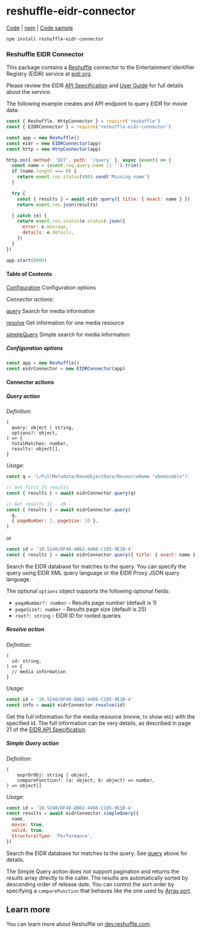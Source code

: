 # reshuffle-eidr-connector

[Code](https://github.com/reshufflehq/reshuffle-eidr-connector) |
[npm](https://www.npmjs.com/package/reshuffle-eidr-connector) |
[Code sample](https://github.com/reshufflehq/reshuffle-eidr-connector/examples)

`npm install reshuffle-eidr-connector`

### Reshuffle EIDR Connector

This package contains a [Reshuffle](https://dev.reshuffle.com)
connector to the Entertainment Identifier Registry (EIDR) service
at [eidr.org](https://eidr.org/).

Please review the EIDR
[API Specification](http://eidr.org/documents/EIDR_2.1_REST_API.pdf) and
[User Guide](http://eidr.org/documents/EIDR_2.1_Registry_User_Guide.pdf) for
full details about the service.

The following example creates and API endpoint to query EIDR for movie data:

```js
const { Reshuffle, HttpConnector } = require('reshuffle')
const { EIDRConnector } = require('reshuffle-eidr-connector')

const app = new Reshuffle()
const eidr = new EIDRConnector(app)
const http = new HttpConnector(app)

http.on({ method: 'GET', path: '/query' }, async (event) => {
  const name = (event.req.query.name || '').trim()
  if (name.length === 0) {
    return event.res.status(400).send('Missing name')
  }

  try {
    const { results } = await eidr.query({ title: { exact: name } })
    return event.res.json(results)

  } catch (e) {
    return event.res.status(e.status).json({
      error: e.message,
      details: e.details,
    })
  }
})

app.start(8000)
```

#### Table of Contents

[Configuration](#configuration) Configuration options

_Connector actions_:

[query](#query) Search for media information

[resolve](#resolve) Get information for one media resource

[simpleQuery](#simpleQuery) Simple search for media information

##### <a name="configuration"></a>Configuration options

```js
const app = new Reshuffle()
const eidrConnector = new EIDRConnector(app)
```

#### Connector actions

##### <a name="query"></a>Query action

_Definition:_

```
(
  query: object | string,
  options?: object,
) => {
  totalMatches: number,
  results: object[],
}
```

_Usage:_

```js
const q = '(/FullMetadata/BaseObjectData/ResourceName "abominable")'

// Get first 25 results
const { results } = await eidrConnector.query(q)

// Get results 11 - 20
const { results } = await eidrConnector.query(
  q,
  { pageNumber: 2, pageSize: 10 },
)
```

or

```js
const id = '10.5240/DF48-AB62-4486-C185-9E1B-4'
const { results } = await eidrConnector.query({ title: { exact: name } })
```

Search the EIDR database for matches to the query. You can specify the query
using EIDR XML query language or the EIDR Proxy JSON query language.

The optional `options` object supports the following optional fields:

* `pageNumber?: number` - Results page number (default is 1)
* `pageSize?: number` - Results page size (default is 25)
* `root?: string` - EIDR ID for rooted queries

##### <a name="resolve"></a>Resolve action

_Definition:_

```
(
  id: string,
) => {
  // media information
}
```

_Usage:_

```js
const id = '10.5240/DF48-AB62-4486-C185-9E1B-4'
const info = await eidrConnector.resolve(id)
```

Get the full information for the media resource (movie, tv show etc) with
the specified id. The full information can be very details, as described
in page 21 of the
[EIDR API Specification](http://eidr.org/documents/EIDR_2.1_REST_API.pdf).

##### <a name="simpleQuery"></a>Simple Query action

_Definition:_

```
(
    exprOrObj: string | object,
    compareFunction?: (a: object, b: object) => number,
) => object[]
```

_Usage:_

```js
const id = '10.5240/DF48-AB62-4486-C185-9E1B-4'
const results = await eidrConnector.simpleQuery({
  name,
  movie: true,
  valid: true,
  StructuralType: 'Performance',
})
```

Search the EIDR database for matches to the query. See [query](#query) above
for details.

The Simple Query action does not support pagination and returns the results
array directly to the caller. The results are automatically sorted by
descending order of release date. You can control the sort order by specifying
a `compareFunction` that behaves like the one used by
[Array.sort](https://developer.mozilla.org/en-US/docs/Web/JavaScript/Reference/Global_Objects/Array/sort).

## Learn more

You can learn more about Reshuffle on
[dev.reshuffle.com](https://dev.reshuffle.com).

